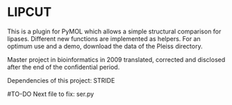 LIPCUT
======

This is a plugin for PyMOL which allows a simple structural comparison for lipases. 
Different new functions are implemented as helpers. 
For an optimum use and a demo, download the data of the Pleiss directory.



Master project in bioinformatics in 2009 translated, corrected and disclosed after the end of the confidential period.


Dependencies of this project:
STRIDE 


#TO-DO
Next file to fix: ser.py
